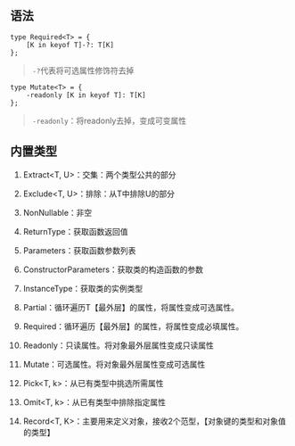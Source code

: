 ## 语法
```
type Required<T> = {
    [K in keyof T]-?: T[K]
};
```
> `-?`代表将可选属性修饰符去掉

```
type Mutate<T> = {
    -readonly [K in keyof T]: T[K]
};
```
> `-readonly`：将readonly去掉，变成可变属性

## 内置类型
1. Extract<T, U>：交集：两个类型公共的部分
2. Exclude<T, U>：排除：从T中排除U的部分
3. NonNullable<T>：非空
4. ReturnType<T>：获取函数返回值
5. Parameters<T>：获取函数参数列表
6. ConstructorParameters<T>：获取类的构造函数的参数
7. InstanceType<T>：获取类的实例类型

8. Partial<T>：循环遍历T【最外层】的属性，将属性变成可选属性。
9. Required<T>：循环遍历【最外层】的属性，将属性变成必填属性。
10. Readonly<T>：只读属性。将对象最外层属性变成只读属性
11. Mutate<T>：可选属性。将对象最外层属性变成可选属性

12. Pick<T, k>：从已有类型中挑选所需属性
13. Omit<T, k>：从已有类型中排除指定属性
14. Record<T, K>：主要用来定义对象，接收2个范型，【对象键的类型和对象值的类型】


